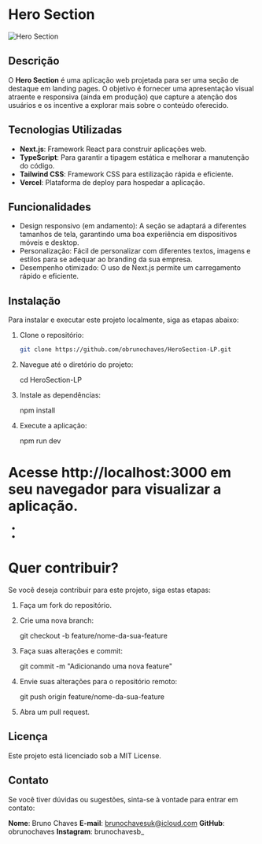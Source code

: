 # Hero Section

![Hero Section](./src/app/assets/img-captura.pngassets/)

## Descrição

O **Hero Section** é uma aplicação web projetada para ser uma seção de destaque em landing pages. O objetivo é fornecer uma apresentação visual atraente e responsiva (ainda em produção) que capture a atenção dos usuários e os incentive a explorar mais sobre o conteúdo oferecido.

## Tecnologias Utilizadas

- **Next.js**: Framework React para construir aplicações web.
- **TypeScript**: Para garantir a tipagem estática e melhorar a manutenção do código.
- **Tailwind CSS**: Framework CSS para estilização rápida e eficiente.
- **Vercel**: Plataforma de deploy para hospedar a aplicação.

## Funcionalidades

- Design responsivo (em andamento): A seção se adaptará a diferentes tamanhos de tela, garantindo uma boa experiência em dispositivos móveis e desktop.
- Personalização: Fácil de personalizar com diferentes textos, imagens e estilos para se adequar ao branding da sua empresa.
- Desempenho otimizado: O uso de Next.js permite um carregamento rápido e eficiente.

## Instalação

Para instalar e executar este projeto localmente, siga as etapas abaixo:

1. Clone o repositório:

   ```bash
   git clone https://github.com/obrunochaves/HeroSection-LP.git

   
2. Navegue até o diretório do projeto:

    cd HeroSection-LP

3. Instale as dependências:

    npm install

4. Execute a aplicação:

    npm run dev

# Acesse http://localhost:3000 em seu navegador para visualizar a aplicação.
-
-
# Quer contribuir?

Se você deseja contribuir para este projeto, siga estas etapas:

1. Faça um fork do repositório.

2. Crie uma nova branch:

    git checkout -b feature/nome-da-sua-feature

3. Faça suas alterações e commit:

    git commit -m "Adicionando uma nova feature"

4. Envie suas alterações para o repositório remoto:

    git push origin feature/nome-da-sua-feature

5. Abra um pull request.

## Licença
Este projeto está licenciado sob a MIT License.

## Contato
Se você tiver dúvidas ou sugestões, sinta-se à vontade para entrar em contato:

**Nome**: Bruno Chaves
**E-mail**: brunochavesuk@icloud.com
**GitHub**: obrunochaves
**Instagram**: brunochavesb_